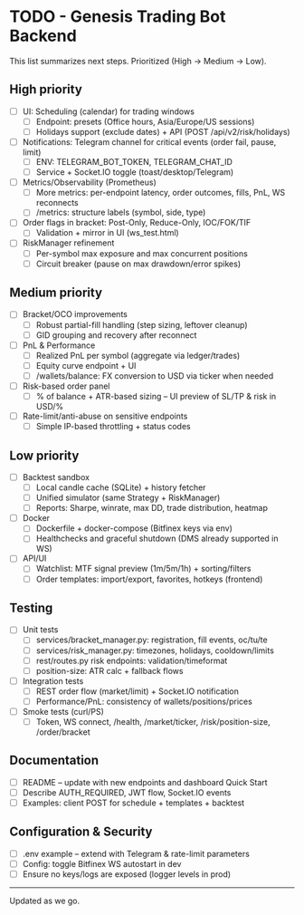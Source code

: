 # TODO - Genesis Trading Bot Backend

This list summarizes next steps. Prioritized (High -> Medium -> Low).

## High priority

- [ ] UI: Scheduling (calendar) for trading windows
  - [ ] Endpoint: presets (Office hours, Asia/Europe/US sessions)
  - [ ] Holidays support (exclude dates) + API (POST /api/v2/risk/holidays)
- [ ] Notifications: Telegram channel for critical events (order fail, pause, limit)
  - [ ] ENV: TELEGRAM_BOT_TOKEN, TELEGRAM_CHAT_ID
  - [ ] Service + Socket.IO toggle (toast/desktop/Telegram)
- [ ] Metrics/Observability (Prometheus)
  - [ ] More metrics: per-endpoint latency, order outcomes, fills, PnL, WS reconnects
  - [ ] /metrics: structure labels (symbol, side, type)
- [ ] Order flags in bracket: Post-Only, Reduce-Only, IOC/FOK/TIF
  - [ ] Validation + mirror in UI (ws_test.html)
- [ ] RiskManager refinement
  - [ ] Per-symbol max exposure and max concurrent positions
  - [ ] Circuit breaker (pause on max drawdown/error spikes)

## Medium priority

- [ ] Bracket/OCO improvements
  - [ ] Robust partial-fill handling (step sizing, leftover cleanup)
  - [ ] GID grouping and recovery after reconnect
- [ ] PnL & Performance
  - [ ] Realized PnL per symbol (aggregate via ledger/trades)
  - [ ] Equity curve endpoint + UI
  - [ ] /wallets/balance: FX conversion to USD via ticker when needed
- [ ] Risk-based order panel
  - [ ] % of balance + ATR-based sizing – UI preview of SL/TP & risk in USD/%
- [ ] Rate-limit/anti-abuse on sensitive endpoints
  - [ ] Simple IP-based throttling + status codes

## Low priority

- [ ] Backtest sandbox
  - [ ] Local candle cache (SQLite) + history fetcher
  - [ ] Unified simulator (same Strategy + RiskManager)
  - [ ] Reports: Sharpe, winrate, max DD, trade distribution, heatmap
- [ ] Docker
  - [ ] Dockerfile + docker-compose (Bitfinex keys via env)
  - [ ] Healthchecks and graceful shutdown (DMS already supported in WS)
- [ ] API/UI
  - [ ] Watchlist: MTF signal preview (1m/5m/1h) + sorting/filters
  - [ ] Order templates: import/export, favorites, hotkeys (frontend)

## Testing

- [ ] Unit tests
  - [ ] services/bracket_manager.py: registration, fill events, oc/tu/te
  - [ ] services/risk_manager.py: timezones, holidays, cooldown/limits
  - [ ] rest/routes.py risk endpoints: validation/timeformat
  - [ ] position-size: ATR calc + fallback flows
- [ ] Integration tests
  - [ ] REST order flow (market/limit) + Socket.IO notification
  - [ ] Performance/PnL: consistency of wallets/positions/prices
- [ ] Smoke tests (curl/PS)
  - [ ] Token, WS connect, /health, /market/ticker, /risk/position-size, /order/bracket

## Documentation

- [ ] README – update with new endpoints and dashboard Quick Start
- [ ] Describe AUTH_REQUIRED, JWT flow, Socket.IO events
- [ ] Examples: client POST for schedule + templates + backtest

## Configuration & Security

- [ ] .env example – extend with Telegram & rate-limit parameters
- [ ] Config: toggle Bitfinex WS autostart in dev
- [ ] Ensure no keys/logs are exposed (logger levels in prod)

---

Updated as we go.
